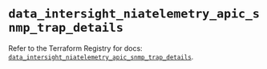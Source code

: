 # `data_intersight_niatelemetry_apic_snmp_trap_details`

Refer to the Terraform Registry for docs: [`data_intersight_niatelemetry_apic_snmp_trap_details`](https://registry.terraform.io/providers/ciscodevnet/intersight/1.0.71/docs/data-sources/niatelemetry_apic_snmp_trap_details).
